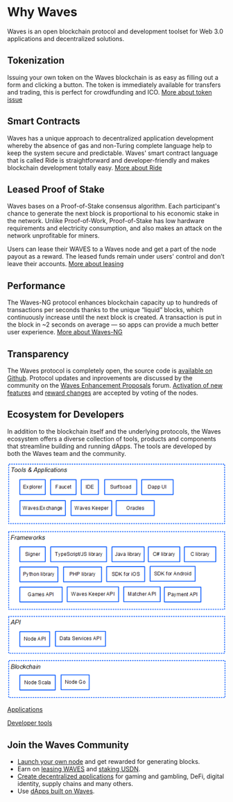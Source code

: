 # Why Waves

Waves is an open blockchain protocol and development toolset for Web 3.0 applications and decentralized solutions.

## Tokenization

Issuing your own token on the Waves blockchain is as easy as filling out a form and clicking a button. The token is immediately available for transfers and trading, this is perfect for crowdfunding and ICO. [More about token issue](/en/building-apps/how-to/assets/issue)

## Smart Сontracts

Waves has a unique approach to decentralized application development whereby the absence of gas and non-Turing complete language help to keep the system secure and predictable. Waves' smart contract language that is called Ride is straightforward and developer-friendly and makes blockchain development totally easy. [More about Ride](/en/ride/getting-started)

## Leased Proof of Stake

Waves bases on a Proof-of-Stake consensus algorithm. Each participant's chance to generate the next block is proportional to his economic stake in the network. Unlike Proof-of-Work, Proof-of-Stake has low hardware requirements and electricity consumption, and also makes an attack on the network unprofitable for miners.

Users can lease their WAVES to a Waves node and get a part of the node payout as a reward. The leased funds remain under users' control and don’t leave their accounts. [More about leasing](/en/blockchain/leasing)

## Performance

The Waves-NG protocol enhances blockchain capacity up to hundreds of transactions per seconds thanks to the unique “liquid” blocks, which continuously increase until the next block is created. A transaction is put in the block in ~2 seconds on average — so apps can provide a much better user experience. [More about Waves-NG](/en/blockchain/waves-protocol/waves-ng-protocol)

## Transparency

The Waves protocol is completely open, the source code is [available on Github](https://github.com/wavesplatform). Protocol updates and inprovements are discussed by the community on the [Waves Enhancement Proposals](https://forum.wavesplatform.com/c/waves-improvment-proposals) forum. [Activation of new features](/en/waves-node/features/) and [reward changes](/en/blockchain/mining/mining-reward) are accepted by voting of the nodes.

## Ecosystem for Developers

In addition to the blockchain itself and the underlying protocols, the Waves ecosystem offers a diverse collection of tools, products and components that streamline building and running dApps. The tools are developed by both the Waves team and the community.

![](./_assets/ecosystem.png)

[Applications](/en/ecosystem/)

[Developer tools](/en/building-apps/smart-contracts/tools/)

<!-- ## Sponsoring

An application developer can pay a commission to call the dApp script instead of users and thereby lower the entry threshold for them - for example, make a free trial. [More] (/ en/blockchain/waves-protocol/sponsored-fee) -->

## Join the Waves Community

* [Launch your own node](/en/waves-node/) and get rewarded for generating blocks.
* Earn on [leasing WAVES](/en/blockchain/leasing) and [staking USDN](https://waves.exchange/investments/staking/USDN).
* [Create decentralized applications](/en/building-apps/) for gaming and gambling, DeFi, digital identity, supply chains and many others.
* Use [dApps built on Waves](https://www.dappocean.io/en).
